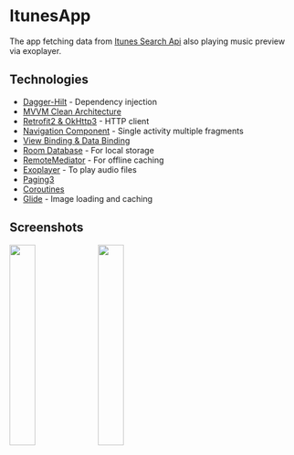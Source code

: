# ItunesApp

The app fetching data from [Itunes Search Api](https://developer.apple.com/library/archive/documentation/AudioVideo/Conceptual/iTuneSearchAPI/index.html) also playing music preview via exoplayer.

## Technologies

- [Dagger-Hilt](https://developer.android.com/training/dependency-injection/hilt-android) - Dependency injection
- [MVVM Clean Architecture](https://developer.android.com/topic/architecture)
- [Retrofit2 & OkHttp3](https://github.com/square/retrofit) -  HTTP client 
- [Navigation Component](https://developer.android.com/guide/navigation) - Single activity multiple fragments
- [View Binding & Data Binding](https://developer.android.com/topic/libraries/view-binding) 
- [Room Database](https://developer.android.com/training/data-storage/room) - For local storage
- [RemoteMediator](https://developer.android.com/reference/kotlin/androidx/paging/RemoteMediator) - For offline caching
- [Exoplayer](https://developer.android.com/guide/topics/media/exoplayer) - To play audio files
- [Paging3](https://developer.android.com/topic/libraries/architecture/paging/v3-overview)
- [Coroutines](https://github.com/Kotlin/kotlinx.coroutines) 
- [Glide](https://github.com/bumptech/glide) - Image loading and caching

## Screenshots

<img src="https://github.com/serhatkarakoca/ItunesApp/assets/52680778/712e1631-5512-4c83-8938-10c38f34f681" width="30%" />
<img src="https://github.com/serhatkarakoca/ItunesApp/assets/52680778/8af88952-d1e3-4539-b3fa-3df2e5a22b6a" width="30%" />

